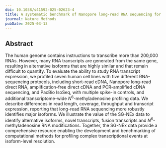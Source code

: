 ```yaml
---
doi: 10.1038/s41592-025-02623-4
title: A systematic benchmark of Nanopore long-read RNA sequencing for transcript-level analysis in human cell lines
journal: Nature Methods
pubDate: 2025-03-13
---
```


## Abstract

The human genome contains instructions to transcribe more than 200,000 RNAs. However, many RNA transcripts are generated from the same gene, resulting in alternative isoforms that are highly similar and that remain difficult to quantify. To evaluate the ability to study RNA transcript expression, we profiled seven human cell lines with five different RNA-sequencing protocols, including short-read cDNA, Nanopore long-read direct RNA, amplification-free direct cDNA and PCR-amplified cDNA sequencing, and PacBio IsoSeq, with multiple spike-in controls, and additional transcriptome-wide _N_<sup>6</sup>-methyladenosine profiling data. We describe differences in read length, coverage, throughput and transcript expression, reporting that long-read RNA sequencing more robustly identifies major isoforms. We illustrate the value of the SG-NEx data to identify alternative isoforms, novel transcripts, fusion transcripts and _N_<sup>6</sup>-methyladenosine RNA modifications. Together, the SG-NEx data provide a comprehensive resource enabling the development and benchmarking of computational methods for profiling complex transcriptional events at isoform-level resolution.
